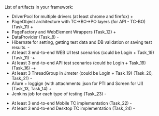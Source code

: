 List of artifacts in your framework:
   - DriverPool for multiple drivers (at least chrome and firefox) +
   - PageObject architecture with TC->BO->PO layers (for API - TC-BO) (Task_11) +
   - PageFactory and WebElement Wrappers (Task_12) +
   - DataProvider (Task_8) - 
   - Hibernate for setting, getting test data and DB validation or saving test results. - 
   - At least 3 end-to-end WEB UI test scenarios (could be Login + Task_19) (Task_11) -+
   - At least 3 end-to-end API test scenarios (could be Login + Task_19) (Task_16) -+ 
   - At least 3 ThreadGroup in Jmeter (could be Login + Task_19) (Task_20, Task_21) -
   - Allure + loggign (with attachments: json for PTI and Screen for UI) (Task_13, Task_14) +
   - Jenkins job for each type of testing (Task_23) -

* At least 3 end-to-end Mobile TC implementation (Task_22) - 
* At least 3 end-to-end Desktop TC implementation (Task_24) -  
